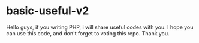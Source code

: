 # basic-useful-v2
Hello guys, if you writing PHP, i will share useful codes with you. I hope you can use this code, and don't forget to voting this repo. Thank you.

